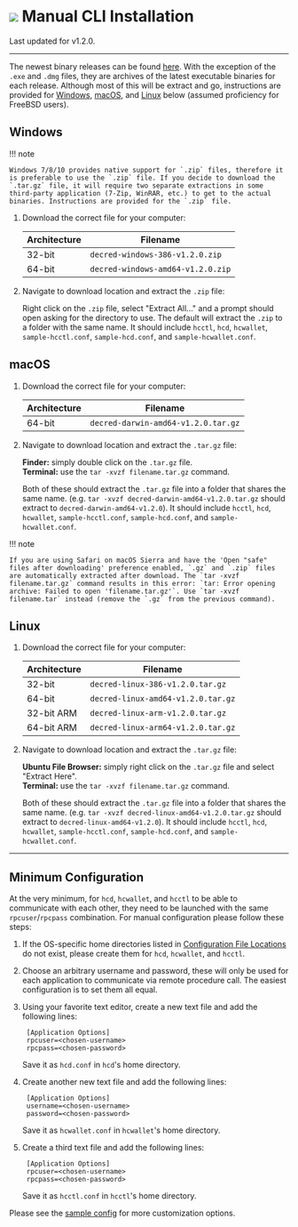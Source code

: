 # <img class="dcr-icon" src="/img/dcr-icons/Dcrtl.svg" /> Manual CLI Installation

Last updated for v1.2.0.

---

The newest binary releases can be found [here](https://github.com/decred/decred-binaries/releases). With the exception of the `.exe` and `.dmg` files, they are archives of the latest executable binaries for each release. Although most of this will be extract and go, instructions are provided for [Windows](#windows), [macOS](#macos), and [Linux](#linux) below (assumed proficiency for FreeBSD users).

## Windows

!!! note

	Windows 7/8/10 provides native support for `.zip` files, therefore it is preferable to use the `.zip` file. If you decide to download the `.tar.gz` file, it will require two separate extractions in some third-party application (7-Zip, WinRAR, etc.) to get to the actual binaries. Instructions are provided for the `.zip` file.

1. Download the correct file for your computer:

    | Architecture | Filename                          |
    | ------------ | ----------------------------------|
    | 32-bit       | `decred-windows-386-v1.2.0.zip`   |
    | 64-bit       | `decred-windows-amd64-v1.2.0.zip` |

2. Navigate to download location and extract the `.zip` file:

    Right click on the `.zip` file, select "Extract All..." and a prompt should open asking for the directory to use. The default will extract the `.zip` to a folder with the same name. It should include `hcctl`, `hcd`, `hcwallet`, `sample-hcctl.conf`, `sample-hcd.conf`, and `sample-hcwallet.conf`.

## macOS

1. Download the correct file for your computer:

    | Architecture | Filename                            |
    | ------------ | ----------------------------------- |
    | 64-bit       | `decred-darwin-amd64-v1.2.0.tar.gz` |

2. Navigate to download location and extract the `.tar.gz` file:

    **Finder:** simply double click on the `.tar.gz` file.  
    **Terminal:** use the `tar -xvzf filename.tar.gz` command.

    Both of these should extract the `.tar.gz` file into a folder that shares the same name. (e.g. `tar -xvzf decred-darwin-amd64-v1.2.0.tar.gz` should extract to `decred-darwin-amd64-v1.2.0`). It should include `hcctl`, `hcd`, `hcwallet`, `sample-hcctl.conf`, `sample-hcd.conf`, and `sample-hcwallet.conf`.

!!! note

    If you are using Safari on macOS Sierra and have the 'Open "safe" files after downloading' preference enabled, `.gz` and `.zip` files are automatically extracted after download. The `tar -xvzf filename.tar.gz` command results in this error: `tar: Error opening archive: Failed to open 'filename.tar.gz'`. Use `tar -xvzf filename.tar` instead (remove the `.gz` from the previous command).

## Linux

1. Download the correct file for your computer:

    | Architecture | Filename                           |
    | ------------ | ---------------------------------- |
    | 32-bit       | `decred-linux-386-v1.2.0.tar.gz`   |
    | 64-bit       | `decred-linux-amd64-v1.2.0.tar.gz` |
    | 32-bit ARM   | `decred-linux-arm-v1.2.0.tar.gz`   |
    | 64-bit ARM   | `decred-linux-arm64-v1.2.0.tar.gz` |

2. Navigate to download location and extract the `.tar.gz` file:

    **Ubuntu File Browser:** simply right click on the `.tar.gz` file and select "Extract Here".  
    **Terminal:** use the `tar -xvzf filename.tar.gz` command.

    Both of these should extract the `.tar.gz` file into a folder that shares the same name. (e.g. `tar -xvzf decred-linux-amd64-v1.2.0.tar.gz` should extract to `decred-linux-amd64-v1.2.0`). It should include `hcctl`, `hcd`, `hcwallet`, `sample-hcctl.conf`, `sample-hcd.conf`, and `sample-hcwallet.conf`.

---

## Minimum Configuration

At the very minimum, for `hcd`, `hcwallet`, and `hcctl` to be able to communicate with each other, they need to be launched with the same `rpcuser`/`rpcpass` combination. For manual configuration please follow these steps:

1. If the OS-specific home directories listed in [Configuration File Locations](/getting-started/startup-basics#configuration-file-locations) do not exist, please create them for `hcd`, `hcwallet`, and `hcctl`.

2. Choose an arbitrary username and password, these will only be used for each application to communicate via remote procedure call. The easiest configuration is to set them all equal.

3. Using your favorite text editor, create a new text file and add the following lines:

        [Application Options]
        rpcuser=<chosen-username>
        rpcpass=<chosen-password>

    Save it as `hcd.conf` in `hcd`'s home directory.

4. Create another new text file and add the following lines:

        [Application Options]
        username=<chosen-username>
        password=<chosen-password>

    Save it as `hcwallet.conf` in `hcwallet`'s home directory.

5. Create a third text file and add the following lines:

        [Application Options]
        rpcuser=<chosen-username>
        rpcpass=<chosen-password>

    Save it as `hcctl.conf` in `hcctl`'s home directory.

Please see the [sample config](https://github.com/decred/hcd/blob/master/sampleconfig/sampleconfig.go#L8-L352) for more customization options.